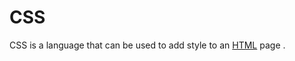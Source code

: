 <h1>CSS</h1>

<p>CSS is a language that can be used to add style to an <a href="/wiki/HTML">HTML</a> page .</p>
